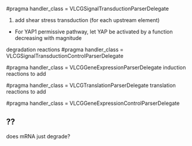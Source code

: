 #pragma handler_class = VLCGSignalTransductionParserDelegate
1. add shear stress transduction (for each upstream element)
  - For YAP1 permissive pathway, let YAP be activated by a function decreasing with magnitude

degradation reactions
#pragma handler_class = VLCGSignalTransductionControlParserDelegate

#pragma handler_class = VLCGGeneExpressionParserDelegate
induction reactions to add

#pragma handler_class = VLCGTranslationParserDelegate
translation reactions to add

#pragma handler_class = VLCGGeneExpressionControlParserDelegate






## ??
does mRNA just degrade?
